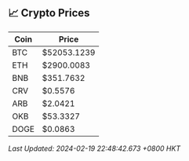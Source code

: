 ## 📈 Crypto Prices

| Coin | Price |
| ---- | ----- |
| BTC | $52053.1239 |
| ETH | $2900.0083 |
| BNB | $351.7632 |
| CRV | $0.5576 |
| ARB | $2.0421 |
| OKB | $53.3327 |
| DOGE | $0.0863 |

_Last Updated: 2024-02-19 22:48:42.673 +0800 HKT_